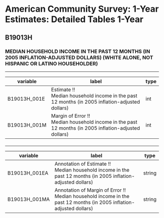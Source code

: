 # American Community Survey: 1-Year Estimates: Detailed Tables 1-Year

## B19013H

### MEDIAN HOUSEHOLD INCOME IN THE PAST 12 MONTHS (IN 2005 INFLATION-ADJUSTED DOLLARS) (WHITE ALONE, NOT HISPANIC OR LATINO HOUSEHOLDER)

___

| variable | label | type |
| ----- | ----- | ----- |
| B19013H_001E | Estimate !!<br>Median household income in the past 12 months (in 2005 inflation-adjusted dollars) | int |
| B19013H_001M | Margin of Error !!<br>Median household income in the past 12 months (in 2005 inflation-adjusted dollars) | int |
### 

___

| variable | label | type |
| ----- | ----- | ----- |
| B19013H_001EA | Annotation of Estimate !!<br>Median household income in the past 12 months (in 2005 inflation-adjusted dollars) | string |
| B19013H_001MA | Annotation of Margin of Error !!<br>Median household income in the past 12 months (in 2005 inflation-adjusted dollars) | string |

